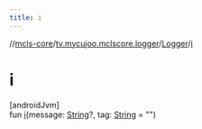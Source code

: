 ```yaml
---
title: i
---
```

//[mcls-core](../../../index.html)/[tv.mycujoo.mclscore.logger](../index.html)/[Logger](index.html)/[i](i.html)



# i



[androidJvm]\
fun [i](i.html)(message: [String](https://kotlinlang.org/api/latest/jvm/stdlib/kotlin/-string/index.html)?, tag: [String](https://kotlinlang.org/api/latest/jvm/stdlib/kotlin/-string/index.html) = &quot;&quot;)




